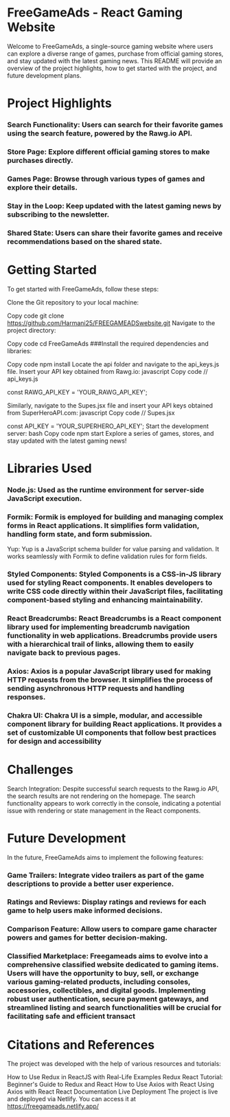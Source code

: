 
# FreeGameAds - React Gaming Website
Welcome to FreeGameAds, a single-source gaming website where users can explore a diverse range of games, purchase from official gaming stores, and stay updated with the latest gaming news. This README will provide an overview of the project highlights, how to get started with the project, and future development plans.

# Project Highlights
### Search Functionality: Users can search for their favorite games using the search feature, powered by the Rawg.io API.
### Store Page: Explore different official gaming stores to make purchases directly.
### Games Page: Browse through various types of games and explore their details.
### Stay in the Loop: Keep updated with the latest gaming news by subscribing to the newsletter.
### Shared State: Users can share their favorite games and receive recommendations based on the shared state.

# Getting Started
To get started with FreeGameAds, follow these steps:

Clone the Git repository to your local machine:

Copy code
git clone https://github.com/Harmani25/FREEGAMEADSwebsite.git
Navigate to the project directory:

Copy code
cd FreeGameAds
###Install the required dependencies and libraries:

Copy code
npm install
Locate the api folder and navigate to the api_keys.js file. Insert your API key obtained from Rawg.io:
javascript
Copy code
// api_keys.js

const RAWG_API_KEY = 'YOUR_RAWG_API_KEY';

Similarly, navigate to the Supes.jsx file and insert your API keys obtained from SuperHeroAPI.com:
javascript
Copy code
// Supes.jsx

const API_KEY = 'YOUR_SUPERHERO_API_KEY';
Start the development server:
bash
Copy code
npm start
Explore a series of games, stores, and stay updated with the latest gaming news!

# Libraries Used
### Node.js: Used as the runtime environment for server-side JavaScript execution.
### Formik: Formik is employed for building and managing complex forms in React applications. It simplifies form validation, handling form state, and form submission.
Yup: Yup is a JavaScript schema builder for value parsing and validation. It works seamlessly with Formik to define validation rules for form fields.
### Styled Components: Styled Components is a CSS-in-JS library used for styling React components. It enables developers to write CSS code directly within their JavaScript files, facilitating component-based styling and enhancing maintainability.
### React Breadcrumbs: React Breadcrumbs is a React component library used for implementing breadcrumb navigation functionality in web applications. Breadcrumbs provide users with a hierarchical trail of links, allowing them to easily navigate back to previous pages.
### Axios: Axios is a popular JavaScript library used for making HTTP requests from the browser. It simplifies the process of sending asynchronous HTTP requests and handling responses.
### Chakra UI: Chakra UI is a simple, modular, and accessible component library for building React applications. It provides a set of customizable UI components that follow best practices for design and accessibility

# Challenges
Search Integration: Despite successful search requests to the Rawg.io API, the search results are not rendering on the homepage. The search functionality appears to work correctly in the console, indicating a potential issue with rendering or state management in the React components.

# Future Development
In the future, FreeGameAds aims to implement the following features:

### Game Trailers: Integrate video trailers as part of the game descriptions to provide a better user experience.
### Ratings and Reviews: Display ratings and reviews for each game to help users make informed decisions.
### Comparison Feature: Allow users to compare game character powers and games for better decision-making.
### Classified Marketplace: Freegameads aims to evolve into a comprehensive classified website dedicated to gaming items. Users will have the opportunity to buy, sell, or exchange various gaming-related products, including consoles, accessories, collectibles, and digital goods. Implementing robust user authentication, secure payment gateways, and streamlined listing and search functionalities will be crucial for facilitating safe and efficient transact

# Citations and References
The project was developed with the help of various resources and tutorials:

How to Use Redux in ReactJS with Real-Life Examples
Redux React Tutorial: Beginner's Guide to Redux and React
How to Use Axios with React
Using Axios with React
React Documentation
Live Deployment
The project is live and deployed via Netlify. You can access it at https://freegameads.netlify.app/